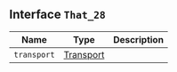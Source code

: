 ## Interface `That_28`

| Name | Type | Description |
| - | - | - |
| `transport` | [Transport](./Transport.md) | &nbsp; |
